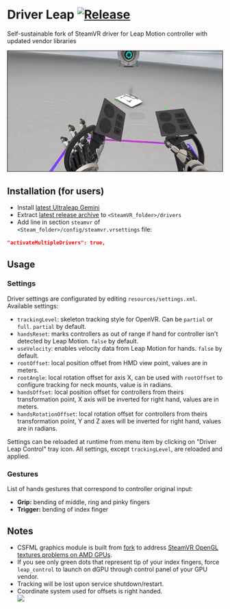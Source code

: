 # Driver Leap [![Release](http://img.shields.io/github/release/SDraw/driver_leap.svg)](../../releases/latest)
Self-sustainable fork of SteamVR driver for Leap Motion controller with updated vendor libraries

[![](./.github/img_01.png)](https://www.youtube.com/watch?v=RdGnCV2g_oE)
  
## Installation (for users)
* Install [latest Ultraleap Gemini](https://developer.leapmotion.com/tracking-software-download)
* Extract [latest release archive](../../releases/latest) to `<SteamVR_folder>/drivers`
* Add line in section `steamvr` of `<Steam_folder>/config/steamvr.vrsettings` file:
```JSON
"activateMultipleDrivers": true,
```

## Usage
### Settings
Driver settings are configurated by editing `resources/settings.xml`. Available settings:
* `trackingLevel`: skeleton tracking style for OpenVR. Can be `partial` or `full`. `partial` by default.
* `handsReset`: marks controllers as out of range if hand for controller isn't detected by Leap Motion. `false` by default.
* `useVelocity`: enables velocity data from Leap Motion for hands. `false` by default.
* `rootOffset`: local position offset from HMD view point, values are in meters.
* `rootAngle`: local rotation offset for axis X, can be used with `rootOffset` to configure tracking for neck mounts, value is in radians.
* `handsOffset`: local position offset for controllers from theirs transformation point, X axis will be inverted for right hand, values are in meters.
* `handsRotationOffset`: local rotation offset for controllers from theirs transformation point, Y and Z axes will be inverted for right hand, values are in radians.

Settings can be reloaded at runtime from menu item by clicking on "Driver Leap Control" tray icon. All settings, except `trackingLevel`, are reloaded and applied.

### Gestures
List of hands gestures that correspond to controller original input:
* **Grip:** bending of middle, ring and pinky fingers
* **Trigger:** bending of index finger

## Notes
* CSFML graphics module is built from [fork](https://github.com/SDraw/SFML/tree/2.5.x) to address [SteamVR OpenGL textures problems on AMD GPUs](https://github.com/ValveSoftware/openvr/issues/1246).
* If you see only green dots that represent tip of your index fingers, force `leap_control` to launch on dGPU through control panel of your GPU vendor.
* Tracking will be lost upon service shutdown/restart.
* Coordinate system used for offsets is right handed.  
![](https://learnopengl.com/img/getting-started/coordinate_systems_right_handed.png)
